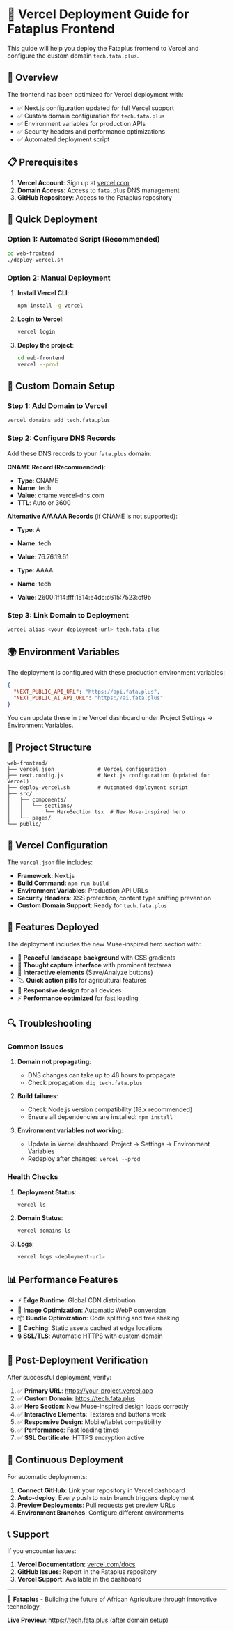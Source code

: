 # 🚀 Vercel Deployment Guide for Fataplus Frontend

This guide will help you deploy the Fataplus frontend to Vercel and configure the custom domain `tech.fata.plus`.

## 🎯 Overview

The frontend has been optimized for Vercel deployment with:
- ✅ Next.js configuration updated for full Vercel support
- ✅ Custom domain configuration for `tech.fata.plus`
- ✅ Environment variables for production APIs
- ✅ Security headers and performance optimizations
- ✅ Automated deployment script

## 📋 Prerequisites

1. **Vercel Account**: Sign up at [vercel.com](https://vercel.com)
2. **Domain Access**: Access to `fata.plus` DNS management
3. **GitHub Repository**: Access to the Fataplus repository

## 🚀 Quick Deployment

### Option 1: Automated Script (Recommended)

```bash
cd web-frontend
./deploy-vercel.sh
```

### Option 2: Manual Deployment

1. **Install Vercel CLI**:
   ```bash
   npm install -g vercel
   ```

2. **Login to Vercel**:
   ```bash
   vercel login
   ```

3. **Deploy the project**:
   ```bash
   cd web-frontend
   vercel --prod
   ```

## 🔗 Custom Domain Setup

### Step 1: Add Domain to Vercel

```bash
vercel domains add tech.fata.plus
```

### Step 2: Configure DNS Records

Add these DNS records to your `fata.plus` domain:

**CNAME Record (Recommended)**:
- **Type**: CNAME
- **Name**: tech
- **Value**: cname.vercel-dns.com
- **TTL**: Auto or 3600

**Alternative A/AAAA Records** (if CNAME is not supported):
- **Type**: A
- **Name**: tech
- **Value**: 76.76.19.61

- **Type**: AAAA
- **Name**: tech
- **Value**: 2600:1f14:fff:1514:e4dc:c615:7523:cf9b

### Step 3: Link Domain to Deployment

```bash
vercel alias <your-deployment-url> tech.fata.plus
```

## 🌍 Environment Variables

The deployment is configured with these production environment variables:

```json
{
  "NEXT_PUBLIC_API_URL": "https://api.fata.plus",
  "NEXT_PUBLIC_AI_API_URL": "https://ai.fata.plus"
}
```

You can update these in the Vercel dashboard under Project Settings → Environment Variables.

## 📁 Project Structure

```
web-frontend/
├── vercel.json              # Vercel configuration
├── next.config.js           # Next.js configuration (updated for Vercel)
├── deploy-vercel.sh         # Automated deployment script
├── src/
│   ├── components/
│   │   └── sections/
│   │       └── HeroSection.tsx  # New Muse-inspired hero
│   └── pages/
└── public/
```

## 🔧 Vercel Configuration

The `vercel.json` file includes:

- **Framework**: Next.js
- **Build Command**: `npm run build`
- **Environment Variables**: Production API URLs
- **Security Headers**: XSS protection, content type sniffing prevention
- **Custom Domain Support**: Ready for `tech.fata.plus`

## 🎨 Features Deployed

The deployment includes the new Muse-inspired hero section with:

- 🌅 **Peaceful landscape background** with CSS gradients
- 💭 **Thought capture interface** with prominent textarea
- 🎯 **Interactive elements** (Save/Analyze buttons)
- 🏷️ **Quick action pills** for agricultural features
- 📱 **Responsive design** for all devices
- ⚡ **Performance optimized** for fast loading

## 🔍 Troubleshooting

### Common Issues

1. **Domain not propagating**:
   - DNS changes can take up to 48 hours to propagate
   - Check propagation: `dig tech.fata.plus`

2. **Build failures**:
   - Check Node.js version compatibility (18.x recommended)
   - Ensure all dependencies are installed: `npm install`

3. **Environment variables not working**:
   - Update in Vercel dashboard: Project → Settings → Environment Variables
   - Redeploy after changes: `vercel --prod`

### Health Checks

1. **Deployment Status**:
   ```bash
   vercel ls
   ```

2. **Domain Status**:
   ```bash
   vercel domains ls
   ```

3. **Logs**:
   ```bash
   vercel logs <deployment-url>
   ```

## 📊 Performance Features

- ⚡ **Edge Runtime**: Global CDN distribution
- 🎨 **Image Optimization**: Automatic WebP conversion
- 📦 **Bundle Optimization**: Code splitting and tree shaking
- 💾 **Caching**: Static assets cached at edge locations
- 🔒 **SSL/TLS**: Automatic HTTPS with custom domain

## 🎯 Post-Deployment Verification

After successful deployment, verify:

1. ✅ **Primary URL**: https://your-project.vercel.app
2. ✅ **Custom Domain**: https://tech.fata.plus
3. ✅ **Hero Section**: New Muse-inspired design loads correctly
4. ✅ **Interactive Elements**: Textarea and buttons work
5. ✅ **Responsive Design**: Mobile/tablet compatibility
6. ✅ **Performance**: Fast loading times
7. ✅ **SSL Certificate**: HTTPS encryption active

## 🚀 Continuous Deployment

For automatic deployments:

1. **Connect GitHub**: Link your repository in Vercel dashboard
2. **Auto-deploy**: Every push to `main` branch triggers deployment
3. **Preview Deployments**: Pull requests get preview URLs
4. **Environment Branches**: Configure different environments

## 📞 Support

If you encounter issues:

1. **Vercel Documentation**: [vercel.com/docs](https://vercel.com/docs)
2. **GitHub Issues**: Report in the Fataplus repository
3. **Vercel Support**: Available in the dashboard

---

🌱 **Fataplus** - Building the future of African Agriculture through innovative technology.

**Live Preview**: https://tech.fata.plus (after domain setup)